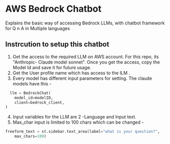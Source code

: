 # AWS Bedrock Chatbot
Explains the basic way of accessing Bedrock LLMs, with chatbot framework for Q n A in Multiple languages

## Instrcution to setup this chatbot
1. Get the access to the required LLM on AWS account. For this repo, its "Anthropic- Claude model sonnet". Once you get the access, copy the Model Id and save it for future usage.
2. Get the User profile name which has access to the lLM .
3. Every model has different input parameters for setting. The claude models have this -
  
```py
  llm = BedrockChat(
    model_id=modelID,
    client=bedrock_client,
)
```
4. Input variables for the LLM are 2 -Language and Input text.
5. Max_char input is limited to 100 chars which can be changed -
```py
freeform_text = st.sidebar.text_area(label="what is your question?",
    max_chars=100)
```
